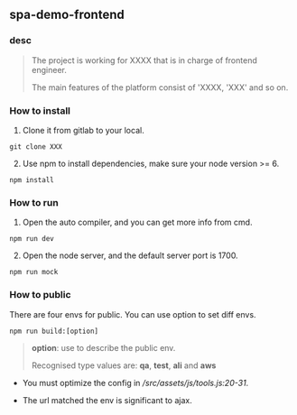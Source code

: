 ## spa-demo-frontend
### desc
> The project is working for XXXX that is in charge of frontend engineer.
> 
> The main features of the platform consist of 'XXXX, 'XXX' and so on.

### How to install
1. Clone it from gitlab to your local.
```
git clone XXX
```
2. Use npm to install dependencies, make sure your node version >= 6.
```
npm install
```

### How to run

1. Open the auto compiler, and you can get more info from cmd.
```
npm run dev
```
2. Open the node server, and the default server port is 1700.
```
npm run mock
```

### How to public

There are four envs for public. You can use option to set diff envs.
```
npm run build:[option]
```

> **option**: use to describe the public env.
> 
> Recognised type values are: **qa**, **test**, **ali** and **aws**

* You must optimize the config in */src/assets/js/tools.js:20-31*. 

* The url matched the env is significant to ajax.

